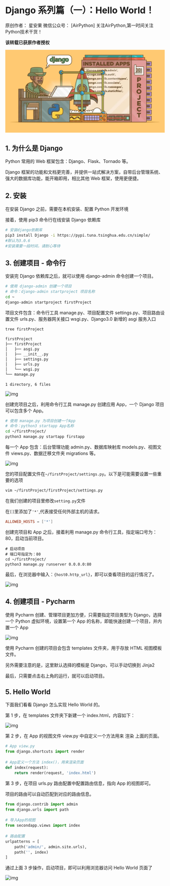 # Django 系列篇（一）：Hello World！

原创作者： 星安果  微信公众号： [AirPython]   关注AirPython,第一时间关注Python技术干货！

**该转载已获原作者授权**

![img](./images/logo.png)

## 1. 为什么是 Django

Python 常用的 Web 框架包含：Django、Flask、Tornado 等。

Django 框架的功能和文档更完善，并提供一站式解决方案，自带后台管理系统、强大的数据库功能，能开箱即用，相比其他 Web 框架，使用更便捷。

## 2. 安装

在安装 Django 之前，需要在本机安装、配置 Python 开发环境

接着，使用 pip3 命令行在线安装 Django 依赖库

```bash
# 安装django依赖库
pip3 install Django -i https://pypi.tuna.tsinghua.edu.cn/simple/
#默认为3.0.6
#安装需要一段时间，请耐心等待
```

## 3. 创建项目 - 命令行

安装完 Django 依赖库之后，就可以使用 django-admin 命令创建一个项目。

```bash
# 使用 django-admin 创建一个项目
# 命令：django-admin startproject 项目名称
cd ~
django-admin startproject firstProject
```

项目文件包含：命令行工具 manage.py、项目配置文件 settings.py、项目路由设置文件 urls.py、服务器网关接口 wsgi.py、Django3.0 新增的 asgi 服务入口

```bash
tree firstProject
```

```reponsetext
firstProject
├── firstProject
│   ├── asgi.py
│   ├── __init__.py
│   ├── settings.py
│   ├── urls.py
│   └── wsgi.py
└── manage.py

1 directory, 6 files
```

![img](https://mmbiz.qpic.cn/mmbiz_png/atOH362BoysicZZPUENx28ECic8X2d5jx4wREVJU5xJyYqbIburLzKopdLIsOMkxoTkK5ZImAt2r4sIIYXEiajOvA/640?wx_fmt=png&tp=webp&wxfrom=5&wx_lazy=1&wx_co=1)

创建完项目之后，利用命令行工具 manage.py 创建应用 App，一个 Django 项目可以包含多个 App。

```bash
# 使用 manage.py 为项目创建一个App
# 命令：python3 startapp App名称
cd ~/firstProject/
python3 manage.py startapp firstapp
```

每一个 App 包含：后台管理功能 admin.py、数据库映射库 models.py、视图文件 views.py、数据迁移文件夹 migrations 等。

![img](https://mmbiz.qpic.cn/mmbiz_jpg/atOH362BoysicZZPUENx28ECic8X2d5jx4G6cWm1uQsGa5anW3V7Xjw1sH9mloltUDjzDbIZ5LwVOIe8nIibyEAXA/640?wx_fmt=jpeg&tp=webp&wxfrom=5&wx_lazy=1&wx_co=1)



您的项目配置文件在`~/firstProject/settings.py`。以下是可能需要设置一些重要的选项

```bash
vim ~/firstProject/firstProject/settings.py
```

在我们创建的项目里修改`setting.py`文件

在`[]`里添加了`'*'`,代表接受任何外部主机的请求。

```conf
ALLOWED_HOSTS = ['*'] 
```

创建完项目和 App 之后，接着利用 manage.py 命令行工具，指定端口号为：80，启动当前项目。

```
# 启动项目
# 端口号指定为：80
cd ~/firstProject/
python3 manage.py runserver 0.0.0.0:80
```

最后，在浏览器中输入：`{host0.http_url}`，即可以查看项目的运行情况了。

![img](https://mmbiz.qpic.cn/mmbiz_png/atOH362BoysicZZPUENx28ECic8X2d5jx4ABGCiaKSECplzibTIQe53AG0eI7Kia5Q21WGJEX15knu8DAxI79t6ACuA/640?wx_fmt=png&tp=webp&wxfrom=5&wx_lazy=1&wx_co=1)

## 4. 创建项目 - Pycharm

使用 Pycharm 创建、管理项目更加方便，只需要指定项目类型为 Django，选择一个 Python 虚拟环境，设置第一个 App 的名称，即能快速创建一个项目，并内置一个 App

![img](https://mmbiz.qpic.cn/mmbiz_png/atOH362BoysicZZPUENx28ECic8X2d5jx4IqdNfRVMWbAGaKlQ49wAoPwW2EicX3icn8lw0PCb1s99MJNjEn6icGibDQ/640?wx_fmt=png&tp=webp&wxfrom=5&wx_lazy=1&wx_co=1)

使用 Pycharm 创建的项目会包含 templates 文件夹，用于存放 HTML 视图模板文件。

另外需要注意的是，这里默认选择的模板是 Django，可以手动切换到 Jinja2

最后，只需要点击右上角的运行，就可以启动项目。

## 5. Hello World

下面我们看看 Django 怎么实现 Hello World 的。

第 1 步，在 templates 文件夹下新建一个 index.html，内容如下：

![img](https://mmbiz.qpic.cn/mmbiz_png/atOH362BoysicZZPUENx28ECic8X2d5jx462tz80HZj1P8s962nlRRdcWfrrPicib6RxbUa2dFF0ohEbGYAN8QODeg/640?wx_fmt=png&tp=webp&wxfrom=5&wx_lazy=1&wx_co=1)

第 2 步，在 App 的视图文件 view.py 中自定义一个方法用来 渲染 上面的页面。

```python
# App view.py
from django.shortcuts import render

# App定义一个方法 index()，用来渲染页面
def index(request):
    return render(request, 'index.html')
```

第 3 步，在项目 urls.py 路由配置中配置路由信息，指向 App 的视图即可。

项目的路由可以自动匹配到对应的路由信息。

```python
from django.contrib import admin
from django.urls import path

# 导入App的视图
from secondapp.views import index

# 路由配置
urlpatterns = [
    path('admin/', admin.site.urls),
    path('', index)
]
```

通过上面 3 步操作，启动项目，即可以利用浏览器访问 Hello World 页面了

![img](https://mmbiz.qpic.cn/mmbiz_png/atOH362BoysicZZPUENx28ECic8X2d5jx4V8ic3ZfPnvg0TIJQePt560hA0GEeoR0lM1WmCWKqHBr5rfbBp3Fl3Gw/640?wx_fmt=png&tp=webp&wxfrom=5&wx_lazy=1&wx_co=1)
